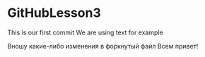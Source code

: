 # GitHubLesson3

This is our first commit
We are using text for example

Вношу какие-либо изменения в форкнутый файл
Всем привет!